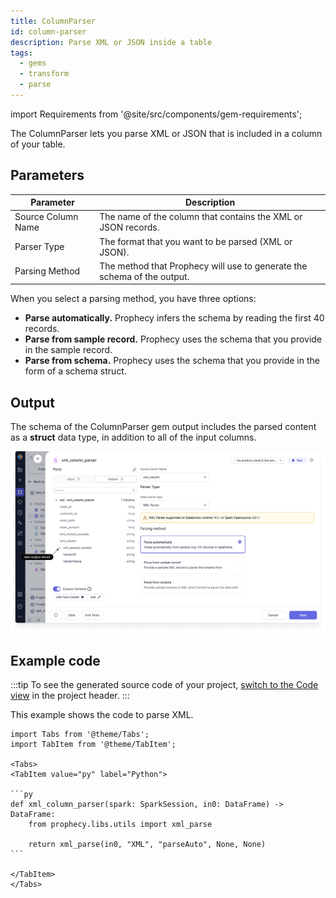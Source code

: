 ```yaml
---
title: ColumnParser
id: column-parser
description: Parse XML or JSON inside a table
tags:
  - gems
  - transform
  - parse
---
```


import Requirements from '@site/src/components/gem-requirements';

<Requirements
  python_package_name="ProphecySparkBasicsPython"
  python_package_version="0.2.27+"
  scala_package_name=""
  scala_package_version=""
  scala_lib="8.2.1"
  python_lib="1.9.16"
  uc_single="14.3+"
  uc_shared="14.3+"
  livy="Not Supported"
/>

The ColumnParser lets you parse XML or JSON that is included in a column of your table.

## Parameters

| Parameter          | Description                                                             |
| ------------------ | ----------------------------------------------------------------------- |
| Source Column Name | The name of the column that contains the XML or JSON records.           |
| Parser Type        | The format that you want to be parsed (XML or JSON).                    |
| Parsing Method     | The method that Prophecy will use to generate the schema of the output. |

When you select a parsing method, you have three options:

- **Parse automatically.** Prophecy infers the schema by reading the first 40 records.
- **Parse from sample record.** Prophecy uses the schema that you provide in the sample record.
- **Parse from schema.** Prophecy uses the schema that you provide in the form of a schema struct.

## Output

The schema of the ColumnParser gem output includes the parsed content as a **struct** data type, in addition to all of the input columns.

![New output struct](img/new-output-struct.png)

## Example code

:::tip
To see the generated source code of your project, [switch to the Code view](https://docs.prophecy.io/engineers/project-lifecycle/#review-the-code) in the project header.
:::

This example shows the code to parse XML.

````mdx-code-block
import Tabs from '@theme/Tabs';
import TabItem from '@theme/TabItem';

<Tabs>
<TabItem value="py" label="Python">

```py
def xml_column_parser(spark: SparkSession, in0: DataFrame) -> DataFrame:
    from prophecy.libs.utils import xml_parse

    return xml_parse(in0, "XML", "parseAuto", None, None)
```

</TabItem>
</Tabs>
````
